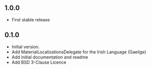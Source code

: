## 1.0.0

- First stable release

## 0.1.0

- Initial version.
- Add MaterialLocalizationsDelegate for the Irish Language (Gaeilge)
- Add initial documentation and readme
- Add BSD 3-Clause Licence
